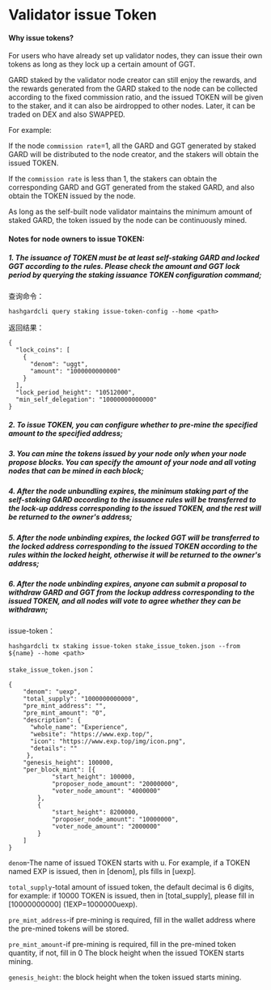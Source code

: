 # Validator issue Token

#### Why issue tokens?

For users who have already set up validator nodes, they can issue their own tokens as long as they lock up a certain amount of GGT.

GARD staked by the validator node creator can still enjoy the rewards, and the rewards generated from the GARD staked to the node can be collected according to the fixed commission ratio, and the issued TOKEN will be given to the staker, and it can also be airdropped to other nodes. Later, it can be traded on DEX and also SWAPPED.

For example:

If the node `commission rate`=1, all the GARD and GGT generated by staked GARD will be distributed to the node creator, and the stakers will obtain the issued TOKEN.

If the `commission rate` is less than 1, the stakers can obtain the corresponding GARD and GGT generated from the staked GARD, and also obtain the TOKEN issued by the node.

As long as the self-built node validator maintains the minimum amount of staked GARD, the token issued by the node can be continuously mined.


#### Notes for node owners to issue TOKEN:

##### 1. The issuance of TOKEN must be at least self-staking GARD and locked GGT according to the rules. Please check the amount and GGT lock period by querying the staking issuance TOKEN configuration command;

查询命令：

```
hashgardcli query staking issue-token-config --home <path>
```

返回结果：

```
{
  "lock_coins": [
    {
      "denom": "uggt",
      "amount": "1000000000000"
    }
  ],
  "lock_period_height": "10512000",
  "min_self_delegation": "10000000000000"
}
```

##### 2. To issue TOKEN, you can configure whether to pre-mine the specified amount to the specified address;

##### 3. You can mine the tokens issued by your node only when your node propose blocks. You can specify the amount of your node and all voting nodes that can be mined in each block;

##### 4. After the node unbundling expires, the minimum staking part of the self-staking GARD according to the issuance rules will be transferred to the lock-up address corresponding to the issued TOKEN, and the rest will be returned to the owner's address;

##### 5. After the node unbinding expires, the locked GGT will be transferred to the locked address corresponding to the issued TOKEN according to the rules within the locked height, otherwise it will be returned to the owner's address;

##### 6. After the node unbinding expires, anyone can submit a proposal to withdraw GARD and GGT from the lockup address corresponding to the issued TOKEN, and all nodes will vote to agree whether they can be withdrawn;

issue-token：

```
hashgardcli tx staking issue-token stake_issue_token.json --from ${name} --home <path>
```

`stake_issue_token.json`：

```
{
	"denom": "uexp",
	"total_supply": "1000000000000",
	"pre_mint_address": "",
	"pre_mint_amount": "0",
	"description": {
	  "whole_name": "Experience",
	  "website": "https://www.exp.top/",
	  "icon": "https://www.exp.top/img/icon.png",
	  "details": ""
	 },
	"genesis_height": 100000,
	"per_block_mint": [{
			"start_height": 100000,
			"proposer_node_amount": "20000000",
			"voter_node_amount": "4000000"
		},
		{
			"start_height": 8200000,
			"proposer_node_amount": "10000000",
			"voter_node_amount": "2000000"
		}
	]
}
```

`denom`-The name of issued TOKEN starts with u. For example, if a TOKEN named EXP is issued, then in [denom], pls fills in [uexp].

`total_supply`-total amount of issued token, the default decimal is 6 digits, for example: if 10000 TOKEN is issued, then in [total_supply], please fill in [10000000000] (1EXP=1000000uexp).

`pre_mint_address`-if pre-mining is required, fill in the wallet address where the pre-mined tokens will be stored.

`pre_mint_amount`-if pre-mining is required, fill in the pre-mined token quantity, if not, fill in 0
The block height when the issued TOKEN starts mining.

`genesis_height`: the block height when the token issued starts mining.
